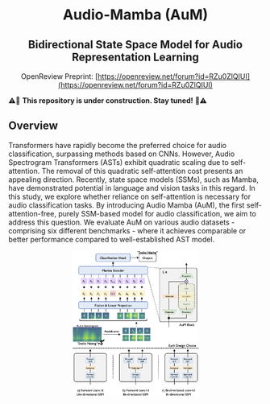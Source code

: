 <div align="center">

# Audio-Mamba (AuM)
## Bidirectional State Space Model for Audio Representation Learning
<!-- ArXiv Preprint: [TODO](TODO) -->
OpenReview Preprint: [https://openreview.net/forum?id=RZu0ZlQIUI](https://openreview.net/forum?id=RZu0ZlQIUI)

</div>

⚠️🚧 **This repository is under construction. Stay tuned!** 🚧⚠️

## Overview
Transformers have rapidly become the preferred choice for audio classification, surpassing methods based on CNNs. However, Audio Spectrogram Transformers (ASTs) exhibit quadratic scaling due to self-attention. The removal of this quadratic self-attention cost presents an appealing direction. Recently, state space models (SSMs), such as Mamba, have demonstrated potential in language and vision tasks in this regard. In this study, we explore whether reliance on self-attention is necessary for audio classification tasks. By introducing Audio Mamba (AuM), the first self-attention-free, purely SSM-based model for audio classification, we aim to address this question. We evaluate AuM on various audio datasets - comprising six different benchmarks - where it achieves comparable or better performance compared to well-established AST model.

<div align="center">
    <img src="audiomamba.png" alt="Pipeline" style="width: 50%;"/>
</div>
